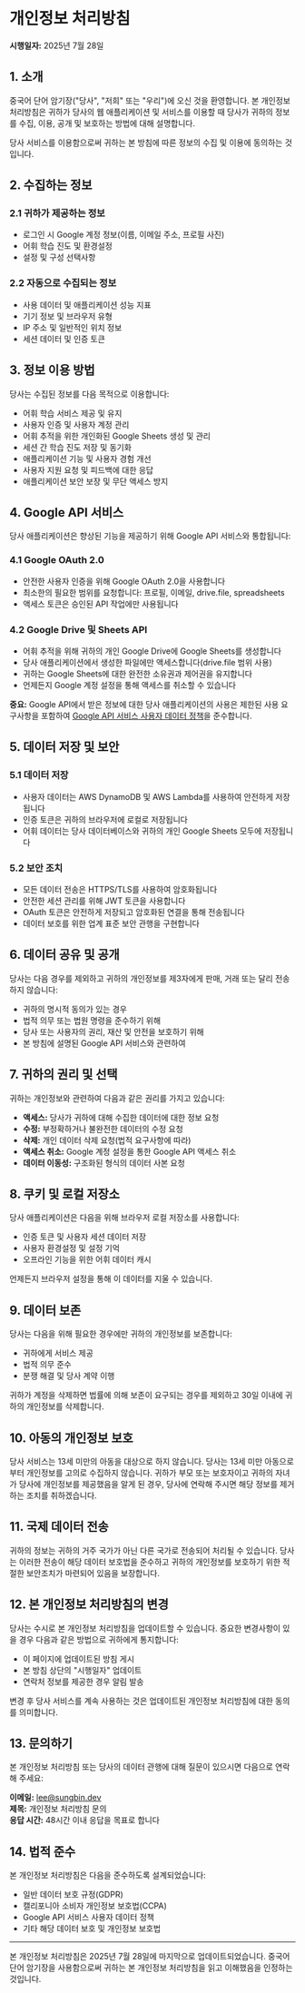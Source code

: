 # 개인정보 처리방침

**시행일자:** 2025년 7월 28일

## 1. 소개

중국어 단어 암기장("당사", "저희" 또는 "우리")에 오신 것을 환영합니다. 본 개인정보 처리방침은 귀하가 당사의 웹 애플리케이션 및 서비스를 이용할 때 당사가 귀하의 정보를 수집, 이용, 공개 및 보호하는 방법에 대해 설명합니다.

당사 서비스를 이용함으로써 귀하는 본 방침에 따른 정보의 수집 및 이용에 동의하는 것입니다.

## 2. 수집하는 정보

### 2.1 귀하가 제공하는 정보

- 로그인 시 Google 계정 정보(이름, 이메일 주소, 프로필 사진)
- 어휘 학습 진도 및 환경설정
- 설정 및 구성 선택사항

### 2.2 자동으로 수집되는 정보

- 사용 데이터 및 애플리케이션 성능 지표
- 기기 정보 및 브라우저 유형
- IP 주소 및 일반적인 위치 정보
- 세션 데이터 및 인증 토큰

## 3. 정보 이용 방법

당사는 수집된 정보를 다음 목적으로 이용합니다:

- 어휘 학습 서비스 제공 및 유지
- 사용자 인증 및 사용자 계정 관리
- 어휘 추적을 위한 개인화된 Google Sheets 생성 및 관리
- 세션 간 학습 진도 저장 및 동기화
- 애플리케이션 기능 및 사용자 경험 개선
- 사용자 지원 요청 및 피드백에 대한 응답
- 애플리케이션 보안 보장 및 무단 액세스 방지

## 4. Google API 서비스

당사 애플리케이션은 향상된 기능을 제공하기 위해 Google API 서비스와 통합됩니다:

### 4.1 Google OAuth 2.0

- 안전한 사용자 인증을 위해 Google OAuth 2.0을 사용합니다
- 최소한의 필요한 범위를 요청합니다: 프로필, 이메일, drive.file, spreadsheets
- 액세스 토큰은 승인된 API 작업에만 사용됩니다

### 4.2 Google Drive 및 Sheets API

- 어휘 추적을 위해 귀하의 개인 Google Drive에 Google Sheets를 생성합니다
- 당사 애플리케이션에서 생성한 파일에만 액세스합니다(drive.file 범위 사용)
- 귀하는 Google Sheets에 대한 완전한 소유권과 제어권을 유지합니다
- 언제든지 Google 계정 설정을 통해 액세스를 취소할 수 있습니다

**중요:** Google API에서 받은 정보에 대한 당사 애플리케이션의 사용은 제한된 사용 요구사항을 포함하여 [Google API 서비스 사용자 데이터 정책](https://developers.google.com/terms/api-services-user-data-policy)을 준수합니다.

## 5. 데이터 저장 및 보안

### 5.1 데이터 저장

- 사용자 데이터는 AWS DynamoDB 및 AWS Lambda를 사용하여 안전하게 저장됩니다
- 인증 토큰은 귀하의 브라우저에 로컬로 저장됩니다
- 어휘 데이터는 당사 데이터베이스와 귀하의 개인 Google Sheets 모두에 저장됩니다

### 5.2 보안 조치

- 모든 데이터 전송은 HTTPS/TLS를 사용하여 암호화됩니다
- 안전한 세션 관리를 위해 JWT 토큰을 사용합니다
- OAuth 토큰은 안전하게 저장되고 암호화된 연결을 통해 전송됩니다
- 데이터 보호를 위한 업계 표준 보안 관행을 구현합니다

## 6. 데이터 공유 및 공개

당사는 다음 경우를 제외하고 귀하의 개인정보를 제3자에게 판매, 거래 또는 달리 전송하지 않습니다:

- 귀하의 명시적 동의가 있는 경우
- 법적 의무 또는 법원 명령을 준수하기 위해
- 당사 또는 사용자의 권리, 재산 및 안전을 보호하기 위해
- 본 방침에 설명된 Google API 서비스와 관련하여

## 7. 귀하의 권리 및 선택

귀하는 개인정보와 관련하여 다음과 같은 권리를 가지고 있습니다:

- **액세스:** 당사가 귀하에 대해 수집한 데이터에 대한 정보 요청
- **수정:** 부정확하거나 불완전한 데이터의 수정 요청
- **삭제:** 개인 데이터 삭제 요청(법적 요구사항에 따라)
- **액세스 취소:** Google 계정 설정을 통한 Google API 액세스 취소
- **데이터 이동성:** 구조화된 형식의 데이터 사본 요청

## 8. 쿠키 및 로컬 저장소

당사 애플리케이션은 다음을 위해 브라우저 로컬 저장소를 사용합니다:

- 인증 토큰 및 사용자 세션 데이터 저장
- 사용자 환경설정 및 설정 기억
- 오프라인 기능을 위한 어휘 데이터 캐시

언제든지 브라우저 설정을 통해 이 데이터를 지울 수 있습니다.

## 9. 데이터 보존

당사는 다음을 위해 필요한 경우에만 귀하의 개인정보를 보존합니다:

- 귀하에게 서비스 제공
- 법적 의무 준수
- 분쟁 해결 및 당사 계약 이행

귀하가 계정을 삭제하면 법률에 의해 보존이 요구되는 경우를 제외하고 30일 이내에 귀하의 개인정보를 삭제합니다.

## 10. 아동의 개인정보 보호

당사 서비스는 13세 미만의 아동을 대상으로 하지 않습니다. 당사는 13세 미만 아동으로부터 개인정보를 고의로 수집하지 않습니다. 귀하가 부모 또는 보호자이고 귀하의 자녀가 당사에 개인정보를 제공했음을 알게 된 경우, 당사에 연락해 주시면 해당 정보를 제거하는 조치를 취하겠습니다.

## 11. 국제 데이터 전송

귀하의 정보는 귀하의 거주 국가가 아닌 다른 국가로 전송되어 처리될 수 있습니다. 당사는 이러한 전송이 해당 데이터 보호법을 준수하고 귀하의 개인정보를 보호하기 위한 적절한 보안조치가 마련되어 있음을 보장합니다.

## 12. 본 개인정보 처리방침의 변경

당사는 수시로 본 개인정보 처리방침을 업데이트할 수 있습니다. 중요한 변경사항이 있을 경우 다음과 같은 방법으로 귀하에게 통지합니다:

- 이 페이지에 업데이트된 방침 게시
- 본 방침 상단의 "시행일자" 업데이트
- 연락처 정보를 제공한 경우 알림 발송

변경 후 당사 서비스를 계속 사용하는 것은 업데이트된 개인정보 처리방침에 대한 동의를 의미합니다.

## 13. 문의하기

본 개인정보 처리방침 또는 당사의 데이터 관행에 대해 질문이 있으시면 다음으로 연락해 주세요:

**이메일:** lee@sungbin.dev  
**제목:** 개인정보 처리방침 문의  
**응답 시간:** 48시간 이내 응답을 목표로 합니다

## 14. 법적 준수

본 개인정보 처리방침은 다음을 준수하도록 설계되었습니다:

- 일반 데이터 보호 규정(GDPR)
- 캘리포니아 소비자 개인정보 보호법(CCPA)
- Google API 서비스 사용자 데이터 정책
- 기타 해당 데이터 보호 및 개인정보 보호법

---

본 개인정보 처리방침은 2025년 7월 28일에 마지막으로 업데이트되었습니다. 중국어 단어 암기장을 사용함으로써 귀하는 본 개인정보 처리방침을 읽고 이해했음을 인정하는 것입니다.
